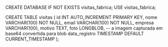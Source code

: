 CREATE DATABASE IF NOT EXISTS visitas_fabrica;
USE visitas_fabrica;

CREATE TABLE visitas (
  id INT AUTO_INCREMENT PRIMARY KEY,
  nome VARCHAR(100) NOT NULL,
  email VARCHAR(100) NOT NULL,
  empresa VARCHAR(100),
  motivo TEXT,
  foto LONGBLOB, -- a imagem capturada em base64 convertida para blob
  data_registro TIMESTAMP DEFAULT CURRENT_TIMESTAMP
);
